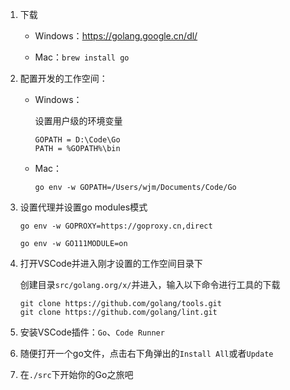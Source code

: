1. 下载

   - Windows：https://golang.google.cn/dl/

   - Mac：`brew install go`

2. 配置开发的工作空间：

   - Windows：

     设置用户级的环境变量

     ```shell
     GOPATH = D:\Code\Go
     PATH = %GOPATH%\bin
     ```

   - Mac：

     ```shell
     go env -w GOPATH=/Users/wjm/Documents/Code/Go
     ```

3. 设置代理并设置go modules模式

   ```shell
   go env -w GOPROXY=https://goproxy.cn,direct
   
   go env -w GO111MODULE=on
   ```

4. 打开VSCode并进入刚才设置的工作空间目录下

   创建目录`src/golang.org/x/`并进入，输入以下命令进行工具的下载

   ```shell
   git clone https://github.com/golang/tools.git
   git clone https://github.com/golang/lint.git
   ```

5. 安装VSCode插件：`Go`、`Code Runner`

6. 随便打开一个go文件，点击右下角弹出的`Install All`或者`Update`

7. 在`./src`下开始你的Go之旅吧

